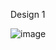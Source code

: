 Design 1

![image](https://github.com/Br4dley/br4dley.github.io/assets/92441090/a35a6f56-d0df-465e-a43d-7aa142d0f906)
